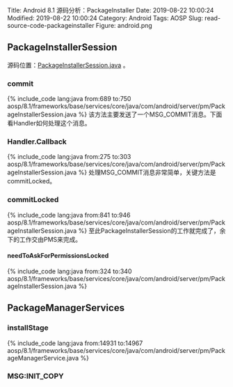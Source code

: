 Title: Android 8.1 源码分析：PackageInstaller
Date: 2019-08-22 10:00:24
Modified: 2019-08-22 10:00:24
Category: Android
Tags: AOSP
Slug: read-source-code-packageinstaller
Figure: android.png

## PackageInstallerSession
源码位置：[PackageInstallerSession.java](http://androidxref.com/8.1.0_r33/xref/frameworks/base/services/core/java/com/android/server/pm/PackageInstallerSession.java) 。

### commit
{% include_code lang:java from:689 to:750 aosp/8.1/frameworks/base/services/core/java/com/android/server/pm/PackageInstallerSession.java %}
该方法主要发送了一个MSG_COMMIT消息。下面看Handler如何处理这个消息。

### Handler.Callback
{% include_code lang:java from:275 to:303 aosp/8.1/frameworks/base/services/core/java/com/android/server/pm/PackageInstallerSession.java %}
处理MSG_COMMIT消息非常简单，关键方法是commitLocked。

### commitLocked
{% include_code lang:java from:841 to:946 aosp/8.1/frameworks/base/services/core/java/com/android/server/pm/PackageInstallerSession.java %}
至此PackageInstallerSession的工作就完成了，余下的工作交由PMS来完成。

#### needToAskForPermissionsLocked
{% include_code lang:java from:324 to:340 aosp/8.1/frameworks/base/services/core/java/com/android/server/pm/PackageInstallerSession.java %}


## PackageManagerServices
### installStage
{% include_code lang:java from:14931 to:14967 aosp/8.1/frameworks/base/services/core/java/com/android/server/pm/PackageManagerService.java %}

### MSG:INIT_COPY
